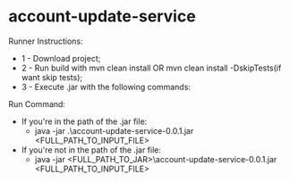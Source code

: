 # account-update-service

Runner Instructions:
 * 1 - Download project;
 * 2 - Run build with mvn clean install OR mvn clean install -DskipTests(if want skip tests);
 * 3 - Execute .jar with the following commands:

Run Command:
* If you're in the path of the .jar file:
    * java -jar .\account-update-service-0.0.1.jar <FULL_PATH_TO_INPUT_FILE>
* If you're not in the path of the .jar file:
    * java -jar <FULL_PATH_TO_JAR>\account-update-service-0.0.1.jar <FULL_PATH_TO_INPUT_FILE>
